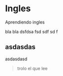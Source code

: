 # Ingles
Aprendiendo ingles

bla bla dsfdsa fsd
sdf sd
f
## asdasdas

asdasdasd

> trolo el que lee
